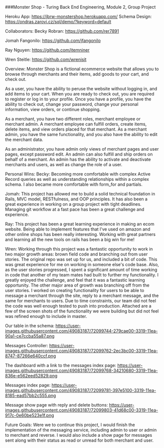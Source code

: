 ###Monster Shop - Turing Back End Engineering, Module 2, Group Project

Heroku App: https://jbrw-monstershop.herokuapp.com/
Schema Design: https://ondras.zarovi.cz/sql/demo/?keyword=default

Collaborators:
Becky Robran: https://github.com/rer7891

Jomah Fangonilo: https://github.com/jfangonilo

Ray Nguyen: https://github.com/itemniner

Wren Steitle: https://github.com/wrenisit

Overview: Monster Shop is a fictional ecommerce website that allows you to browse through merchants and their items, add goods to your cart, and check out.

As a user, you have the ability to peruse the website without logging in, and add items to your cart. When you are ready to check out, you are required to register or log in to your profile. Once you have a profile, you have the ability to check out, change your password, change your personal information, view orders, or continue shopping.

As a merchant, you have two different roles, merchant employee or merchant admin. A merchant employee can fulfill orders, create items, delete items, and view orders placed for that merchant. As a merchant admin, you have the same functionality, and you also have the ability to edit the merchant data.

As an administrator, you have admin only views of merchant pages and user pages, except password edit. An admin can also fulfill and ship orders on behalf of a merchant. An admin has the ability to activate and deactivate merchants and users, as well as change the role of a user.

Personal Wins:
Becky: Becoming more comfortable with complex Active Record queries as well as understanding
relationships within a complex schema. I also became more comfortable with form_for and partials.

Jomah: This project has allowed me to build a solid technical foundation in Rails, MVC model, RESTfulness, and OOP principles. It has also been a great experience in working on a group project with tight deadlines. Managing git workflow at a fast pace has been a great challenge and experience.

Ray: This project has been a great learning experience in making an ecom website. Being able to implement features that I've used on amazon and other online shops has been really interesting. Working with great partners and learning all the new tools on rails has been a big win for me!

Wren: Working through this project was a fantastic opportunity to work in two major growth areas: brown field code and branching out from user stories. The original repo was set up for us, and included a bit of code. This was great experience for me on working in someone else's code base. Also, as the user stories progressed, I spent a significant amount of time working in code that another of my team mates had built to further my functionality. I greatly enjoyed the challenge, and feel that it was a fantastic learning opportunity. The other major area of growth was branching off from the user stories. I worked on creating functionality for users to be able to message a merchant through the site, reply to a merchant message, and the same for merchants to users. Due to time constraints, our team did not feel the code was well enough tested to push into production. Attached are a few of the screen shots of the functionality we were building but did not feel was refined enough to include in master.

Our table in the schema: https://user-images.githubusercontent.com/49083187/72099744-279cae00-3319-11ea-90a1-ce7ccba55a87.png

Messages Controller: https://user-images.githubusercontent.com/49083187/72099762-2ec3bc00-3319-11ea-8747-87266e640ccf.png

The dashboard with a link to the messages index page: https://user-images.githubusercontent.com/49083187/72099768-34210680-3319-11ea-836e-e562eed52829.png

Messages index page: https://user-images.githubusercontent.com/49083187/72099781-397e5100-3319-11ea-8185-ead57bb2c555.png

Message show page with reply and delete buttons: https://user-images.githubusercontent.com/49083187/72099803-41d68c00-3319-11ea-917c-0e60be523e1f.png

Future Goals: Were we to continue this project, I would finish the implementation of the messaging service, including admin to user or admin to merchant and reverse. I would also include a show page for messages sent along with their status as read or unread for both merchant and user.
